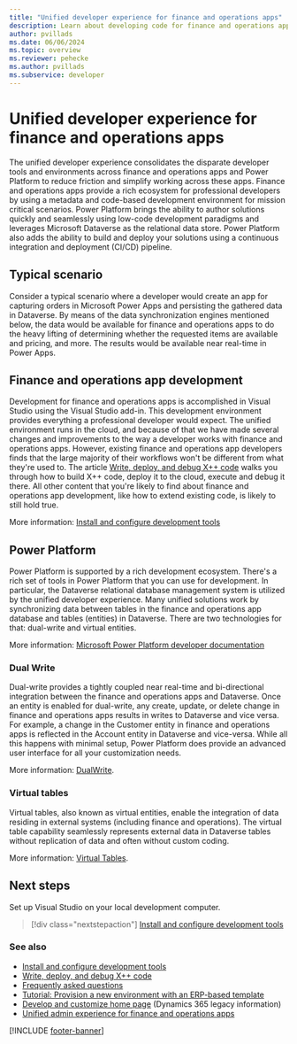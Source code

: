 ```yaml
---
title: "Unified developer experience for finance and operations apps"
description: Learn about developing code for finance and operations apps using the new Power Platform unified developer experience.
author: pvillads
ms.date: 06/06/2024
ms.topic: overview
ms.reviewer: pehecke
ms.author: pvillads
ms.subservice: developer
---
```


# Unified developer experience for finance and operations apps

The unified developer experience consolidates the disparate developer tools and environments across finance and operations apps and Power Platform to reduce friction and simplify working across these apps. Finance and operations apps provide a rich ecosystem for professional developers by using a metadata and code-based development environment for mission critical scenarios. Power Platform brings the ability to author solutions quickly and seamlessly using low-code development paradigms and leverages Microsoft Dataverse as the relational data store. Power Platform also adds the ability to build and deploy your solutions using a continuous integration and deployment (CI/CD) pipeline.

## Typical scenario

Consider a typical scenario where a developer would create an app for capturing orders in Microsoft Power Apps and persisting the gathered data in Dataverse. By means of the data synchronization engines mentioned below, the data would be available for finance and operations apps to do the heavy lifting of determining whether the requested items are available and pricing, and more. The results would be available near real-time in Power Apps.

## Finance and operations app development

Development for finance and operations apps is accomplished in Visual Studio using the Visual Studio add-in. This development environment provides everything a professional developer would expect. The unified environment runs in the cloud, and because of that we have made several changes and improvements to the way a developer works with finance and operations apps. However, existing finance and operations app developers finds that the large majority of their workflows won't be different from what they're used to. The article [Write, deploy, and debug X++ code](finance-operations-debug.md) walks you through how to build X++ code, deploy it to the cloud, execute and debug it there. All other content that you're likely to find about finance and operations app development, like how to extend existing code, is likely to still hold true.

More information: [Install and configure development tools](finance-operations-install-config-tools.md)

## Power Platform

Power Platform is supported by a rich development ecosystem. There's a rich set of tools in Power Platform that you can use for development. In particular, the Dataverse relational database management system is utilized by the unified developer experience. Many unified solutions work by synchronizing data between tables in the finance and operations app database and tables (entities) in Dataverse. There are two technologies for that: dual-write and virtual entities.

More information: [Microsoft Power Platform developer documentation](../index.yml)

### Dual Write

Dual-write provides a tightly coupled near real-time and bi-directional integration between the finance and operations apps and Dataverse. Once an entity is enabled for dual-write, any create, update, or delete change in finance and operations apps results in writes to Dataverse and vice versa. For example, a change in the Customer entity in finance and operations apps is reflected in the Account entity in Dataverse and vice-versa. While all this happens with minimal setup, Power Platform does provide an advanced user interface for all your customization needs.

More information: [DualWrite](https://powerapps.microsoft.com/blog/announcing-dual-write-preview).

### Virtual tables

Virtual tables, also known as virtual entities, enable the integration of data residing in external systems (including finance and operations). The virtual table capability seamlessly represents external data in Dataverse tables without replication of data and often without custom coding.

More information: [Virtual Tables](/power-apps/developer/data-platform/virtual-entities/get-started-ve).

## Next steps

Set up Visual Studio on your local development computer.

> [!div class="nextstepaction"]
> [Install and configure development tools](finance-operations-install-config-tools.md)

### See also

- [Install and configure development tools](finance-operations-install-config-tools.md)
- [Write, deploy, and debug X++ code](finance-operations-debug.md)
- [Frequently asked questions](finance-operations-faq.md)
- [Tutorial: Provision a new environment with an ERP-based template](../../admin/unified-experience/tutorial-deploy-new-environment-with-ERP-template.md#tutorial-provision-a-new-environment-with-an-erp-based-template)
- [Develop and customize home page](/dynamics365/fin-ops-core/dev-itpro/dev-tools/developer-home-page) (Dynamics 365 legacy information)
- [Unified admin experience for finance and operations apps](../../admin/unified-experience/finance-operations-apps-overview.md)

[!INCLUDE [footer-banner](../../includes/footer-banner.md)]
